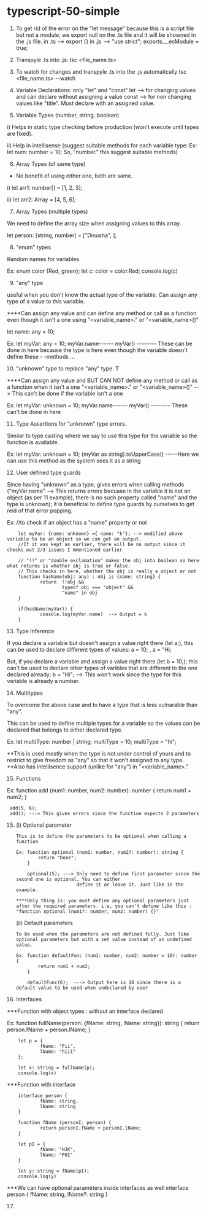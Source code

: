# typescript-50-simple

1. To get rid of the error on the "let message" because this is a script file but not a module; we export null on the .ts file and it will be showned in the .js file.
 in .ts --> export {}
 in .js --> "use strict";
            exports.__esModule = true;


2. Transpyle .ts into .js:
 tsc <file_name.ts>


3. To watch for changes and transpyle .ts into the .js automatically 
 tsc <file_name.ts> --watch


4. Variable Declarations: only "let" and "const"
 let --> for changing values and can declare without assigning a value
 const --> for non changing values like "title". Must declare with an assigned value.

5. Variable Types (number, string, boolean)
 
 i) Helps in static type checking before production (won't execute until types are fixed).

 ii) Help in intellisense (suggest suitable methods for each variable type: Ex: let num: number = 10; So, "number." this suggest suitable methods)


6. Array Types (of same type)
 
 * No benefit of using either one, both are same.

 i) let arr1: number[] = [1, 2, 3];

 ii) let arr2: Array<number> = [4, 5, 6];


7. Array Types (multiple types)

 We need to define the array size when assigning values to this array.

 let person: [string, number] = ["Dinusha", <size>];


8. "enum" types

 Random names for variables 

 Ex: enum color {Red, green};
     let c: color = color.Red;
     console.log(c)


9. "any" type

 useful when you don't know the actual type of the variable. Can assign any type of a value to this variable.

 ****Can assign any value and can define any method or call as a function even though it isn't a one using "<variable_name>." or "<variable_name>()"

 let name: any = 10;

 Ex: let myVar: any = 10;
     myVar.name------
     myVar() -------- These can be done in here because the type is here even though the variable doesn't define these - -methods ...


10. "unknown" type to replace "any" type. T
 
 ****Can assign any value and BUT CAN NOT define any method or call as a function when it isn't a one "<variable_name>." or "<variable_name>()" --> This can't be done if the variable isn't a one

 Ex: let myVar: unknown = 10;
     myVar.name------
     myVar() -------- These can't be done in here


11. Type Assertions for "unknown" type errors. 

 Similar to type casting where we say to use this type for the variable so the function is available. 

 Ex: let myVar: unknown = 10;
     (myVar as string).toUpperCase()  -----Here we can use this method as the system sees it as a string 


12. User defined type guards
 
 Since having "unknown" as a type, gives errors when calling methods ("myVar.name" --> This returns errors becuase in the variable it is not an object (as per 11 example), there is no such property called "name" and the type is unknown); it is beneficial to define type guards by ourselves to get reid of that error popping. 

 Ex: 
        //to check if an object has a "name" property or not

        let myVar: {name: unknown} ={ name: "k"}; --> modified above variable to be an object so we can get an output.
        //If it was kept as earlier, there will be no output since it checks out 2/3 issues I mmentioned earlier

        // "!!" or "double exclamation" makes the obj into boolean so here what returns is whether obj is true or false. 
        // This checks in here, whether the obj is really a object or not
        function hasName(obj: any) : obj is {name: string} {
                return  !!obj &&
                        typeof obj === "object" &&
                        "name" in obj
        }

        if(hasName(myVar)) {
                console.log(myVar.name)  --> Output = k
        }


13. Type Inference 

 If you declare a variable but doesn't assign a value right there (let a;), this can be used to declare different types of values: 
        a = 10; , a = "Hi;

 But, if you declare a variable and assign a value right there (let b = 10;); this can't be used to declare other types of varibles that are different to the one declared already:
        b = "Hi"; --> This won't work since the type for this variable is already a number.


14. Multitypes

 To overcome the above case and to have a type that is less vulnarable than "any".

 This can be used to define multiple types for a variable so the values can be declared that belongs to either declared type.

 Ex: let multiType: number | string;
     multiType = 10;
     multiType = "hi";

 **This is used mostly when the type is not under control of yours and to restrict to give freedom as "any" so that it won't assigned to any type.
 **Also has intellisence support (unlike for "any") in "<variable_name>."

15. Functions
 
 Ex: function add (num1: number, num2: number): number {
        return num1 + num2;
     }

     add(5, 6);
     add(); ---> This gives errors since the function expects 2 parameters 

15. (i) Optional parameter

        This is to define the parameters to be optional when calling a function
        
        Ex: function optional (num1: number, num2?: number): string {
                return "Done";
            }

            optional(5); ---> Only need to define first parameter since the second one is optional. You can either
                              define it or leave it. Just like in the example.

        ****Only thing is: you must define any optional parameters just after the required parameters. i.e, you can't define like this : "function optional (num1?: number, num2: number) {}"

    (ii) Default parameters

        To be used when the parameters are not defined fully. Just like optional parameters but with a set value instead of an undefined value.

        Ex: function defaultFunc (num1: number, num2: number = 10): number {
                return num1 + num2;
            }

            defaultFunc(6);  ---> Output here is 16 since there is a default value to be used when undeclared by user


16. Interfaces

 ***Function with object types : without an interface declared

 Ex: 
        function fullName(person: {fName: string, lName: string}): string {
                return person.fName + person.lName;
        }

        let p = {
                fName: "Fii", 
                lName: "hiii"
        };

        let x: string = fullName(p);
        console.log(x)


***Function with interface

        interface person {
                fName: string,
                lName: string
        }

        function fName (personI: person) {
                return personI.fName + personI.lName;
        }

        let pI = {
                fName: "HJK",
                lName: "POI"
        }

        let y: string = fName(pI);
        console.log(y)

 ***We can have optional parameters inside interfaces as well
        interface person {
                fName: string,
                lName?: string
        }


17. 
